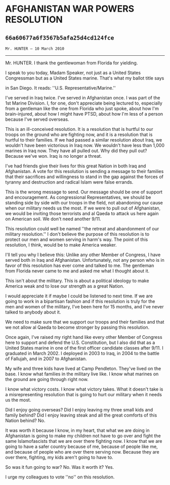 # AFGHANISTAN WAR POWERS RESOLUTION
## `66a60677a6f3567b5afa25d4cd124fce`
`Mr. HUNTER — 10 March 2010`

---


Mr. HUNTER. I thank the gentlewoman from Florida for yielding.

I speak to you today, Madam Speaker, not just as a United States 
Congressman but as a United States marine. That's what my ballot title 
says


in San Diego. It reads: ''U.S. Representative/Marine.''

I've served in Iraq twice. I've served in Afghanistan once. I was 
part of the 1st Marine Division. I, for one, don't appreciate being 
lectured to, especially from a gentleman like the one from Florida who 
just spoke, about how I'm brain-injured, about how I might have PTSD, 
about how I'm less of a person because I've served overseas.

This is an ill-conceived resolution. It is a resolution that is 
hurtful to our troops on the ground who are fighting now, and it is a 
resolution that is hurtful to their families. If we had passed a 
similar resolution about Iraq, we wouldn't have been victorious in Iraq 
now. We wouldn't have less than 1,000 marines in Iraq now. They have 
all pulled out. Why did they pull out? Because we've won. Iraq is no 
longer a threat.

I've had friends give their lives for this great Nation in both Iraq 
and Afghanistan. A vote for this resolution is sending a message to 
their families that their sacrifices and willingness to stand in the 
gap against the forces of tyranny and destruction and radical Islam 
were false errands.

This is the wrong message to send. Our message should be one of 
support and encouragement. As congressional Representatives, we should 
be standing side by side with our troops in the field, not abandoning 
our cause when our military needs us the most. If we were to pull out 
of Afghanistan, we would be inviting those terrorists and al Qaeda to 
attack us here again on American soil. We don't need another 9/11.

This resolution could well be named ''the retreat and abandonment of 
our military resolution.'' I don't believe the purpose of this 
resolution is to protect our men and women serving in harm's way. The 
point of this resolution, I think, would be to make America weaker.

I'll tell you why I believe this: Unlike any other Member of 
Congress, I have served both in Iraq and Afghanistan. Unfortunately, 
not any person who is in favor of this resolution has ever come and 
talked to me. The gentleman from Florida never came to me and asked me 
what I thought about it.

This isn't about the military. This is about a political ideology to 
make America weak and to lose our strength as a great Nation.

I would appreciate it if maybe I could be listened to next time. If 
we are going to work in a bipartisan fashion and if this resolution is 
truly for the men and women of the military, I've been here for 15 
months, and I've never talked to anybody about it.

We need to make sure that we support our troops and their families 
and that we not allow al Qaeda to become stronger by passing this 
resolution.

Once again, I've raised my right hand like every other Member of 
Congress here to support and defend the U.S. Constitution, but I also 
did that as a United States marine in one of the first officer 
candidate classes after 9/11. I graduated in March 2002. I deployed in 
2003 to Iraq, in 2004 to the battle of Fallujah, and in 2007 to 
Afghanistan.

My wife and three kids have lived at Camp Pendleton. They've lived on 
the base. I know what families in the military live like. I know what 
marines on the ground are going through right now.

I know what victory costs. I know what victory takes. What it doesn't 
take is a misrepresenting resolution that is going to hurt our military 
when it needs us the most.

Did I enjoy going overseas? Did I enjoy leaving my three small kids 
and family behind? Did I enjoy leaving steak and all the great comforts 
of this Nation behind? No.

It was worth it because I know, in my heart, that what we are doing 
in Afghanistan is going to make my children not have to go over and 
fight the same Islamofascists that we are over there fighting now. I 
know that we are going to have a safer country because of me, because 
of people like me, and because of people who are over there serving 
now. Because they are over there, fighting, my kids aren't going to 
have to.

So was it fun going to war? No. Was it worth it? Yes.

I urge my colleagues to vote ''no'' on this resolution.